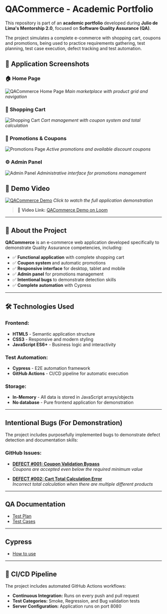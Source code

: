 # QACommerce - Academic Portfolio

This repository is part of an **academic portfolio** developed during **Julio de Lima's Mentorship 2.0**, focused on **Software Quality Assurance (QA)**.  

The project simulates a complete e-commerce with shopping cart, coupons and promotions, being used to practice requirements gathering, test planning, test case execution, defect tracking and test automation.

## 📸 **Application Screenshots**

### 🏠 **Home Page**
![QACommerce Home Page](docs/images/home-page.png)
*Main marketplace with product grid and navigation*

### 🛒 **Shopping Cart**  
![Shopping Cart](docs/images/shopping-cart.png)
*Cart management with coupon system and total calculation*

### 🎯 **Promotions & Coupons**
![Promotions Page](docs/images/promotions-page.png)
*Active promotions and available discount coupons*

### ⚙️ **Admin Panel**
![Admin Panel](docs/images/admin-panel.png)
*Administrative interface for promotions management*

## 🎥 **Demo Video**

[![QACommerce Demo](docs/images/video-thumbnail.png)](https://www.loom.com/share/659354bf544e48b9a5ad612884d7b52b?sid=e6d244e5-6786-41a1-b976-3589a2182ff0)
*Click to watch the full application demonstration*

> 🔗 **Video Link:** [QACommerce Demo on Loom](https://www.loom.com/share/659354bf544e48b9a5ad612884d7b52b?sid=e6d244e5-6786-41a1-b976-3589a2182ff0)

---

## 🎯 **About the Project**

**QACommerce** is an e-commerce web application developed specifically to demonstrate Quality Assurance competencies, including:

- ✅ **Functional application** with complete shopping cart
- ✅ **Coupon system** and automatic promotions  
- ✅ **Responsive interface** for desktop, tablet and mobile
- ✅ **Admin panel** for promotions management
- ✅ **Intentional bugs** to demonstrate detection skills
- ✅ **Complete automation** with Cypress

---

## 🛠️ **Technologies Used**

### **Frontend:**
- **HTML5** - Semantic application structure
- **CSS3** - Responsive and modern styling
- **JavaScript ES6+** - Business logic and interactivity

### **Test Automation:**
- **Cypress** - E2E automation framework
- **GitHub Actions** - CI/CD pipeline for automatic execution

### **Storage:**
- **In-Memory** - All data is stored in JavaScript arrays/objects
- **No database** - Pure frontend application for demonstration

---

## **Intentional Bugs (For Demonstration)**

The project includes purposefully implemented bugs to demonstrate defect detection and documentation skills:

### **GitHub Issues:**
- **[DEFECT #001: Coupon Validation Bypass](https://github.com/camilagomo/camila-portifolio/issues/3)**  
  *Coupons are accepted even below the required minimum value*

- **[DEFECT #002: Cart Total Calculation Error](https://github.com/camilagomo/camila-portifolio/issues/4)**  
  *Incorrect total calculation when there are multiple different products*

---

## **QA Documentation**
- [Test Plan](https://github.com/camilagomo/camila-portifolio/wiki/Test%E2%80%90plan:-Shopping-Cart-&-Promotions-Requirements)
- [Test Cases](https://github.com/camilagomo/camila-portifolio/wiki/Test-Cases)

---

## **Cypress**
- [How to use](cypress/README.md)

---

## 🔄 **CI/CD Pipeline**

The project includes automated GitHub Actions workflows:

- **Continuous Integration:** Runs on every push and pull request
- **Test Categories:** Smoke, Regression, and Bug validation tests
- **Server Configuration:** Application runs on port 8080


